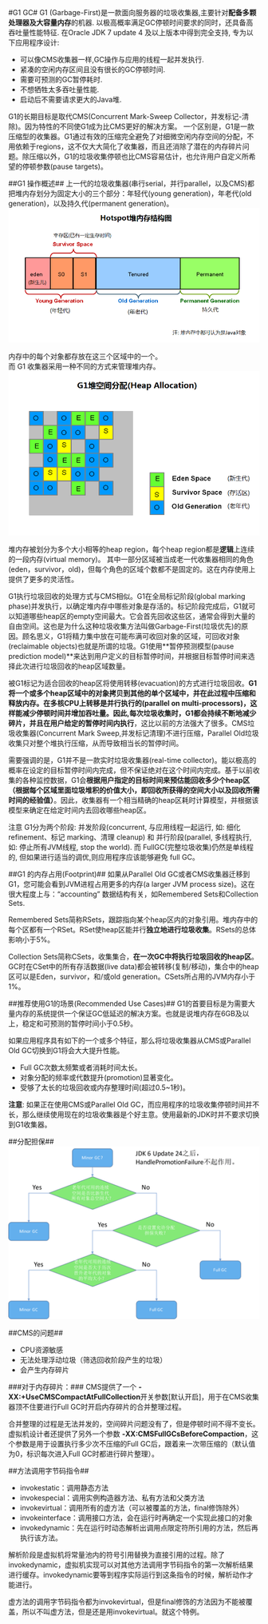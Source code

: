 
#G1 GC#
G1 (Garbage-First)是一款面向服务器的垃圾收集器,主要针对**配备多颗处理器及大容量内存**的机器. 以极高概率满足GC停顿时间要求的同时，还具备高吞吐量性能特征. 在Oracle JDK 7 update 4 及以上版本中得到完全支持, 专为以下应用程序设计:

- 可以像CMS收集器一样,GC操作与应用的线程一起并发执行.
- 紧凑的空闲内存区间且没有很长的GC停顿时间.
- 需要可预测的GC暂停耗时.
- 不想牺牲太多吞吐量性能.
- 启动后不需要请求更大的Java堆.

G1的长期目标是取代CMS(Concurrent Mark-Sweep Collector，并发标记-清除)。因为特性的不同使G1成为比CMS更好的解决方案。 一个区别是，G1是一款压缩型的收集器。G1通过有效的压缩完全避免了对细微空闲内存空间的分配，不用依赖于regions，这不仅大大简化了收集器，而且还消除了潜在的内存碎片问题。除压缩以外，G1的垃圾收集停顿也比CMS容易估计，也允许用户自定义所希望的停顿参数(pause targets)。

##G1 操作概述##
上一代的垃圾收集器(串行serial，并行parallel，以及CMS)都把堆内存划分为固定大小的三个部分：年轻代(young generation)，年老代(old generation)，以及持久代(permanent generation)。  
![](img/skeleton/45.png)  

内存中的每个对象都存放在这三个区域中的一个。  
而 G1 收集器采用一种不同的方式来管理堆内存。  
![](img/skeleton/46.png)

堆内存被划分为多个大小相等的heap region，每个heap region都是**逻辑**上连续的一段内存(virtual memory)。 其中一部分区域被当成老一代收集器相同的角色(eden，survivor，old)，但每个角色的区域个数都不是固定的。这在内存使用上提供了更多的灵活性。

G1执行垃圾回收的处理方式与CMS相似。G1在全局标记阶段(global marking phase)并发执行，以确定堆内存中哪些对象是存活的。标记阶段完成后，G1就可以知道哪些heap区的empty空间最大。它会首先回收这些区，通常会得到大量的自由空间。这也是为什么这种垃圾收集方法叫做Garbage-First(垃圾优先)的原因。顾名思义，G1将精力集中放在可能布满可收回对象的区域，可回收对象(reclaimable objects)也就是所谓的垃圾。G1使用**暂停预测模型(pause prediction model)**来达到用户定义的目标暂停时间，并根据目标暂停时间来选择此次进行垃圾回收的heap区域数量。

被G1标记为适合回收的heap区将使用转移(evacuation)的方式进行垃圾回收。**G1将一个或多个heap区域中的对象拷贝到其他的单个区域中，并在此过程中压缩和释放内存。在多核CPU上转移是并行执行的(parallel on multi-processors)，这样能减少停顿时间并增加吞吐量。因此,每次垃圾收集时，G1都会持续不断地减少碎片，并且在用户给定的暂停时间内执行**，这比以前的方法强大了很多。CMS垃圾收集器(Concurrent Mark Sweep,并发标记清理)不进行压缩，Parallel Old垃圾收集只对整个堆执行压缩，从而导致相当长的暂停时间。

需要强调的是，G1并不是一款实时垃圾收集器(real-time collector)。能以极高的概率在设定的目标暂停时间内完成，但不保证绝对在这个时间内完成。基于以前收集的各种监控数据，G1会**根据用户指定的目标时间来预估能回收多少个heap区（根据每个区域里面垃圾堆积的价值大小，即回收所获得的空间大小以及回收所需时间的经验值）**。因此，收集器有一个相当精确的heap区耗时计算模型，并根据该模型来确定在给定时间内去回收哪些heap区。

注意 G1分为两个阶段: 并发阶段(concurrent, 与应用线程一起运行, 如: 细化 refinement、标记 marking、清理 cleanup) 和 并行阶段(parallel, 多线程执行, 如: 停止所有JVM线程, stop the world). 而 FullGC(完整垃圾收集)仍然是单线程的, 但如果进行适当的调优,则应用程序应该能够避免 full GC。

##G1 的内存占用(Footprint)##
如果从Parallel Old GC或者CMS收集器迁移到G1，您可能会看到JVM进程占用更多的内存(a larger JVM process size)。这在很大程度上与：“accounting” 数据结构有关，如Remembered Sets和Collection Sets.

Remembered Sets简称RSets，跟踪指向某个heap区内的对象引用。堆内存中的每个区都有一个RSet。RSet使heap区能并行**独立地进行垃圾收集**。RSets的总体影响小于5%。

Collection Sets简称CSets，收集集合，**在一次GC中将执行垃圾回收的heap区**。GC时在CSet中的所有存活数据(live data)都会被转移(复制/移动)，集合中的heap区可以是Eden，survivor，和/或old generation。CSets所占用的JVM内存小于1%。

##推荐使用G1的场景(Recommended Use Cases)##
G1的首要目标是为需要大量内存的系统提供一个保证GC低延迟的解决方案。也就是说堆内存在6GB及以上，稳定和可预测的暂停时间小于0.5秒。

如果应用程序具有如下的一个或多个特征，那么将垃圾收集器从CMS或Parallel Old GC切换到G1将会大大提升性能。

- Full GC次数太频繁或者消耗时间太长。
- 对象分配的频率或代数提升(promotion)显著变化。
- 受够了太长的垃圾回收或内存整理时间(超过0.5~1秒)。

**注意**: 如果正在使用CMS或Parallel Old GC，而应用程序的垃圾收集停顿时间并不长，那么继续使用现在的垃圾收集器是个好主意。使用最新的JDK时并不要求切换到G1收集器。

##分配担保##
![](img/skeleton/分配担保.png)

##CMS的问题##
- CPU资源敏感
- 无法处理浮动垃圾（筛选回收阶段产生的垃圾）
- 会产生内存碎片

###对于内存碎片：###
CMS提供了一个 **-XX:+UseCMSCompactAtFullCollection**开关参数[默认开启]，用于在CMS收集器顶不住要进行Full GC时开启内存碎片的合并整理过程。

合并整理的过程是无法并发的，空间碎片问题没有了，但是停顿时间不得不变长。虚拟机设计者还提供了另外一个参数 **-XX:CMSFullGCsBeforeCompaction**，这个参数是用于设置执行多少次不压缩的Full GC后，跟着来一次带压缩的（默认值为0，标识每次进入Full GC时都进行碎片整理）。

##方法调用字节码指令##
- invokestatic：调用静态方法
- invokespecial：调用实例构造器<init>方法、私有方法和父类方法
- invokevirtual：调用所有的虚方法（可以被覆盖的方法，final修饰除外）
- invokeinterface：调用接口方法，会在运行时再确定一个实现此接口的对象
- invokedynamic：先在运行时动态解析出调用点限定符所引用的方法，然后再执行该方法。

解析阶段是虚拟机将常量池内的符号引用替换为直接引用的过程。除了invokedynamic，虚拟机实现可以对其他方法调用字节码指令的第一次解析结果进行缓存。invokedynamic要等到程序实际运行到这条指令的时候，解析动作才能进行。

虚方法的调用字节码指令都为invokevirtual，但是final修饰的方法因为不能被覆盖，所以不叫虚方法，但是还是用invokevirtual。就这个特例。
